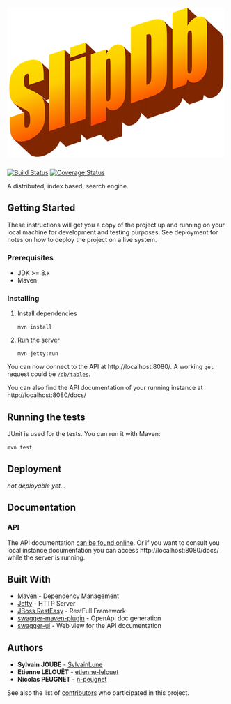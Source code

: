 # ![SlipDb](docs/slipdb.png)

[![Build Status](https://travis-ci.com/slipsoft/slipdb.svg?branch=master)](https://travis-ci.com/slipsoft/slipdb)
[![Coverage Status](https://coveralls.io/repos/github/slipsoft/slipdb/badge.svg?branch=master)](https://coveralls.io/github/slipsoft/slipdb?branch=master)

A distributed, index based, search engine.


## Getting Started

These instructions will get you a copy of the project up and running on your
local machine for development and testing purposes. See deployment for notes on
how to deploy the project on a live system.

### Prerequisites

-   JDK >= 8.x
-   Maven

### Installing

1.  Install dependencies

    ```
    mvn install
    ```

2.  Run the server

    ```
    mvn jetty:run
    ```
You can now connect to the API at http://localhost:8080/.
A working `get` request could be [`/db/tables`](http://localhost:8080/db/tables).

You can also find the API documentation of your running instance at http://localhost:8080/docs/

## Running the tests

JUnit is used for the tests. You can run it with Maven:

```
mvn test
```

## Deployment

_not deployable yet..._

## Documentation

### API

The API documentation [can be found online](https://slipsoft.github.io/slipdb/). Or if you want to consult you local instance documentation you can access http://localhost:8080/docs/ while the server is running.

## Built With

-   [Maven](https://maven.apache.org/) - Dependency Management
-   [Jetty](https://www.eclipse.org/jetty/) - HTTP Server
-   [JBoss RestEasy](https://resteasy.github.io/) - RestFull Framework
-   [swagger-maven-plugin](https://github.com/kongchen/swagger-maven-plugin) -
    OpenApi doc generation
-   [swagger-ui](https://github.com/swagger-api/swagger-ui) - Web view for the
    API documentation

## Authors

-   **Sylvain JOUBE** - [SylvainLune](https://github.com/SylvainLune)
-   **Etienne LELOUËT** - [etienne-lelouet](https://github.com/etienne-lelouet)
-   **Nicolas PEUGNET** - [n-peugnet](https://github.com/n-peugnet)

See also the list of [contributors](https://github.com/slipsoft/slipdb/contributors)
who participated in this project.
